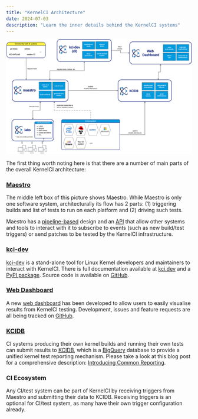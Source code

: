```yaml
---
title: "KernelCI Architecture"
date: 2024-07-03
description: "Learn the inner details behind the KernelCI systems"
---
```


[![KernelCI architecture diagram](kernelci-architecture.svg)](kernelci-architecture.svg)

The first thing worth noting here is that there are a number of main parts of the overall KernelCI architecture:

### [Maestro](../maestro)

The middle left box of this picture shows Maestro. While Maestro is only one software system, architecturally its flow has 2 parts: (1) triggering builds and list of tests to run on each platform and (2) driving such tests.

Maestro has a [pipeline-based](../maestro/pipeline) design and an [API](../maestro/api/) that allow other systems and tools to interact with it to subscribe to events (such as new build/test triggers) or send patches to be tested by the KernelCI infrastructure.

### [kci-dev](../kci-dev)

[kci-dev](../kci-dev) is a stand-alone tool for Linux Kernel developers and maintainers to interact with KernelCI. There is full documentation available at [kci.dev](kci.dev) and a [PyPI package](https://pypi.org/project/kci-dev/). Source code is available on [GitHub](https://github.com/kernelci/kci-dev).

### [Web Dashboard](https://dashboard.kernelci.org/)

A new [web dashboard](https://dashboard.kernelci.org/) has been developed to allow users to easily visualise results from KernelCI testing. Development, issues and feature requests are all being tracked on [GitHub](https://github.com/kernelci/dashboard).

### [KCIDB](../kcidb)

CI systems producing their own kernel builds and running their own tests can submit results to [KCIDB](../kcidb), which is a
[BigQuery](https://cloud.google.com/bigquery) database to provide a unified
kernel test reporting mechanism.  Please take a look at this blog post for a
comprehensive description: [Introducing Common
Reporting](https://kernelci.org/blog/2020/08/21/introducing-common-reporting/).

### CI Ecosystem

Any CI/test system can be part of KernelCI by receiving triggers from Maestro and submitting their data to KCIDB. Receiving triggers is an optional for CI/test system, as many have their own trigger configuration already.
